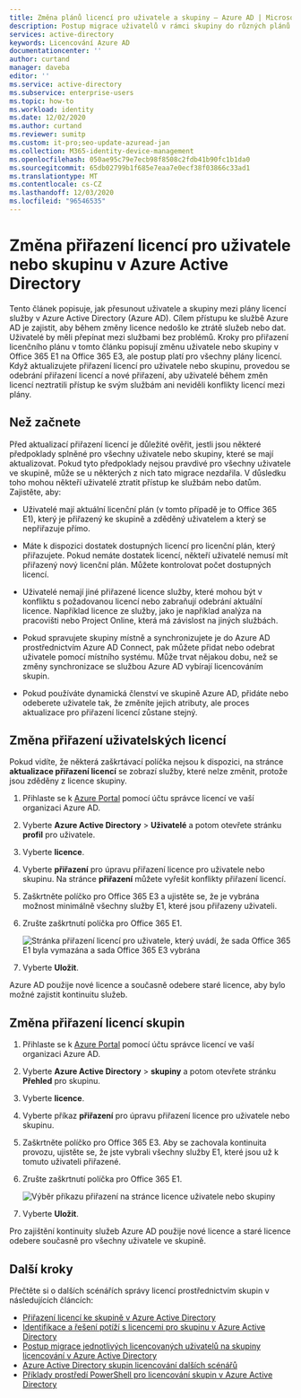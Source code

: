 ```yaml
---
title: Změna plánů licencí pro uživatele a skupiny – Azure AD | Microsoft Docs
description: Postup migrace uživatelů v rámci skupiny do různých plánů služeb pomocí licencování skupin v Azure Active Directory
services: active-directory
keywords: Licencování Azure AD
documentationcenter: ''
author: curtand
manager: daveba
editor: ''
ms.service: active-directory
ms.subservice: enterprise-users
ms.topic: how-to
ms.workload: identity
ms.date: 12/02/2020
ms.author: curtand
ms.reviewer: sumitp
ms.custom: it-pro;seo-update-azuread-jan
ms.collection: M365-identity-device-management
ms.openlocfilehash: 050ae95c79e7ecb98f8508c2fdb41b90fc1b1da0
ms.sourcegitcommit: 65db02799b1f685e7eaa7e0ecf38f03866c33ad1
ms.translationtype: MT
ms.contentlocale: cs-CZ
ms.lasthandoff: 12/03/2020
ms.locfileid: "96546535"
---
```

# <a name="change-license-assignments-for-a-user-or-group-in-azure-active-directory"></a>Změna přiřazení licencí pro uživatele nebo skupinu v Azure Active Directory

Tento článek popisuje, jak přesunout uživatele a skupiny mezi plány licencí služby v Azure Active Directory (Azure AD). Cílem přístupu ke službě Azure AD je zajistit, aby během změny licence nedošlo ke ztrátě služeb nebo dat. Uživatelé by měli přepínat mezi službami bez problémů. Kroky pro přiřazení licenčního plánu v tomto článku popisují změnu uživatele nebo skupiny v Office 365 E1 na Office 365 E3, ale postup platí pro všechny plány licencí. Když aktualizujete přiřazení licencí pro uživatele nebo skupinu, provedou se odebrání přiřazení licencí a nové přiřazení, aby uživatelé během změn licencí neztratili přístup ke svým službám ani neviděli konflikty licencí mezi plány.

## <a name="before-you-begin"></a>Než začnete

Před aktualizací přiřazení licencí je důležité ověřit, jestli jsou některé předpoklady splněné pro všechny uživatele nebo skupiny, které se mají aktualizovat. Pokud tyto předpoklady nejsou pravdivé pro všechny uživatele ve skupině, může se u některých z nich tato migrace nezdařila. V důsledku toho mohou někteří uživatelé ztratit přístup ke službám nebo datům. Zajistěte, aby:

- Uživatelé mají aktuální licenční plán (v tomto případě je to Office 365 E1), který je přiřazený ke skupině a zděděný uživatelem a který se nepřiřazuje přímo.

- Máte k dispozici dostatek dostupných licencí pro licenční plán, který přiřazujete. Pokud nemáte dostatek licencí, někteří uživatelé nemusí mít přiřazený nový licenční plán. Můžete kontrolovat počet dostupných licencí.

- Uživatelé nemají jiné přiřazené licence služby, které mohou být v konfliktu s požadovanou licencí nebo zabraňují odebrání aktuální licence. Například licence ze služby, jako je například analýza na pracovišti nebo Project Online, která má závislost na jiných službách.

- Pokud spravujete skupiny místně a synchronizujete je do Azure AD prostřednictvím Azure AD Connect, pak můžete přidat nebo odebrat uživatele pomocí místního systému. Může trvat nějakou dobu, než se změny synchronizace se službou Azure AD vybírají licencováním skupin.

- Pokud používáte dynamická členství ve skupině Azure AD, přidáte nebo odeberete uživatele tak, že změníte jejich atributy, ale proces aktualizace pro přiřazení licencí zůstane stejný.

## <a name="change-user-license-assignments"></a>Změna přiřazení uživatelských licencí

Pokud vidíte, že některá zaškrtávací políčka nejsou k dispozici, na stránce **aktualizace přiřazení licencí** se zobrazí služby, které nelze změnit, protože jsou zděděny z licence skupiny.

1. Přihlaste se k [Azure Portal](https://portal.azure.com/) pomocí účtu správce licencí ve vaší organizaci Azure AD.
1. Vyberte **Azure Active Directory**  >  **Uživatelé** a potom otevřete stránku **profil** pro uživatele.
1. Vyberte **licence**.
1. Vyberte **přiřazení** pro úpravu přiřazení licence pro uživatele nebo skupinu. Na stránce **přiřazení** můžete vyřešit konflikty přiřazení licencí.
1. Zaškrtněte políčko pro Office 365 E3 a ujistěte se, že je vybrána možnost minimálně všechny služby E1, které jsou přiřazeny uživateli.
1. Zrušte zaškrtnutí políčka pro Office 365 E1.

    ![Stránka přiřazení licencí pro uživatele, který uvádí, že sada Office 365 E1 byla vymazána a sada Office 365 E3 vybrána](./media/licensing-groups-change-licenses/update-user-license-assignments.png)

1. Vyberte **Uložit**.

Azure AD použije nové licence a současně odebere staré licence, aby bylo možné zajistit kontinuitu služeb.

## <a name="change-group-license-assignments"></a>Změna přiřazení licencí skupin

1. Přihlaste se k [Azure Portal](https://portal.azure.com/) pomocí účtu správce licencí ve vaší organizaci Azure AD.
1. Vyberte **Azure Active Directory**  >  **skupiny** a potom otevřete stránku **Přehled** pro skupinu.
1. Vyberte **licence**.
1. Vyberte příkaz **přiřazení** pro úpravu přiřazení licence pro uživatele nebo skupinu.
1. Zaškrtněte políčko pro Office 365 E3. Aby se zachovala kontinuita provozu, ujistěte se, že jste vybrali všechny služby E1, které jsou už k tomuto uživateli přiřazené.
1. Zrušte zaškrtnutí políčka pro Office 365 E1.

    ![Výběr příkazu přiřazení na stránce licence uživatele nebo skupiny](./media/licensing-groups-change-licenses/update-group-license-assignments.png)

1. Vyberte **Uložit**.

Pro zajištění kontinuity služeb Azure AD použije nové licence a staré licence odebere současně pro všechny uživatele ve skupině.

## <a name="next-steps"></a>Další kroky

Přečtěte si o dalších scénářích správy licencí prostřednictvím skupin v následujících článcích:

- [Přiřazení licencí ke skupině v Azure Active Directory](licensing-groups-assign.md)
- [Identifikace a řešení potíží s licencemi pro skupinu v Azure Active Directory](licensing-groups-resolve-problems.md)
- [Postup migrace jednotlivých licencovaných uživatelů na skupiny licencování v Azure Active Directory](licensing-groups-migrate-users.md)
- [Azure Active Directory skupin licencování dalších scénářů](licensing-group-advanced.md)
- [Příklady prostředí PowerShell pro licencování skupin v Azure Active Directory](licensing-ps-examples.md)
